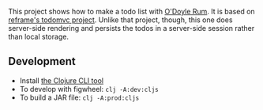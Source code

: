 This project shows how to make a todo list with [O'Doyle Rum](https://github.com/oakes/odoyle-rum). It is based on [reframe's todomvc project](https://github.com/day8/re-frame/tree/master/examples/todomvc). Unlike that project, though, this one does server-side rendering and persists the todos in a server-side session rather than local storage.

## Development

* Install [the Clojure CLI tool](https://clojure.org/guides/getting_started#_clojure_installer_and_cli_tools)
* To develop with figwheel: `clj -A:dev:cljs`
* To build a JAR file: `clj -A:prod:cljs`
